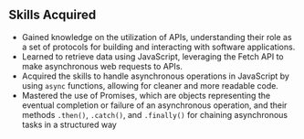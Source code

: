 ## Skills Acquired

- Gained knowledge on the utilization of APIs, understanding their role as a set of protocols for building and interacting with software applications.
- Learned to retrieve data using JavaScript, leveraging the Fetch API to make asynchronous web requests to APIs.
- Acquired the skills to handle asynchronous operations in JavaScript by using `async` functions, allowing for cleaner and more readable code.
- Mastered the use of Promises, which are objects representing the eventual completion or failure of an asynchronous operation, and their methods `.then()`, `.catch()`, and `.finally()` for chaining asynchronous tasks in a structured way
